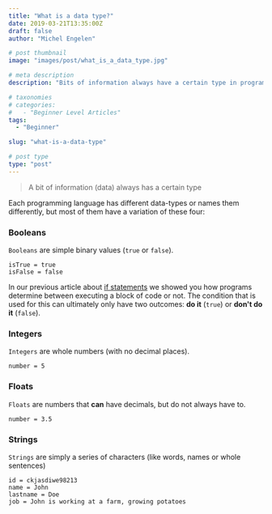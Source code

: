 ```yaml
---
title: "What is a data type?"
date: 2019-03-21T13:35:00Z
draft: false
author: "Michel Engelen"

# post thumbnail
image: "images/post/what_is_a_data_type.jpg"

# meta description
description: "Bits of information always have a certain type in programming. Here we explain what those types are."

# taxonomies
# categories:
#   - "Beginner Level Articles"
tags:
  - "Beginner"

slug: "what-is-a-data-type"

# post type
type: "post"
---
```


<blockquote>A bit of information (data) always has a certain type</blockquote>

Each programming language has different data-types or names them differently, but most of them have a variation of these four:

### Booleans
`Booleans` are simple binary values (`true` or `false`).
```
isTrue = true
isFalse = false
```

In our previous article about [if statements](https://codetips.co.uk/beginner/what-is-an-if-statement/) we showed you how programs determine between executing a block of code or not. The condition that is used for this can ultimately only have two outcomes: **do it** (`true`) or **don't do it** (`false`).

### Integers
`Integers` are whole numbers (with no decimal places).
```
number = 5
```

### Floats
`Floats` are numbers that **can** have decimals, but do not always have to.
```
number = 3.5
```

### Strings
`Strings` are simply a series of characters (like words, names or whole sentences)
```
id = ckjasdiwe98213
name = John
lastname = Doe
job = John is working at a farm, growing potatoes
```

